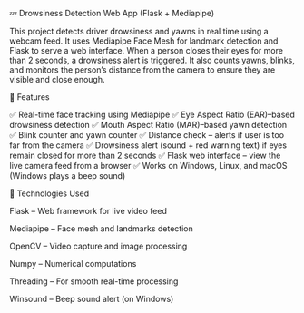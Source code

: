 💤 Drowsiness Detection Web App (Flask + Mediapipe)

This project detects driver drowsiness and yawns in real time using a webcam feed.
It uses Mediapipe Face Mesh for landmark detection and Flask to serve a web interface.
When a person closes their eyes for more than 2 seconds, a drowsiness alert is triggered.
It also counts yawns, blinks, and monitors the person’s distance from the camera to ensure they are visible and close enough.

🚀 Features

✅ Real-time face tracking using Mediapipe
✅ Eye Aspect Ratio (EAR)–based drowsiness detection
✅ Mouth Aspect Ratio (MAR)–based yawn detection
✅ Blink counter and yawn counter
✅ Distance check – alerts if user is too far from the camera
✅ Drowsiness alert (sound + red warning text) if eyes remain closed for more than 2 seconds
✅ Flask web interface – view the live camera feed from a browser
✅ Works on Windows, Linux, and macOS (Windows plays a beep sound)

🧩 Technologies Used

Flask – Web framework for live video feed

Mediapipe – Face mesh and landmarks detection

OpenCV – Video capture and image processing

Numpy – Numerical computations

Threading – For smooth real-time processing

Winsound – Beep sound alert (on Windows)